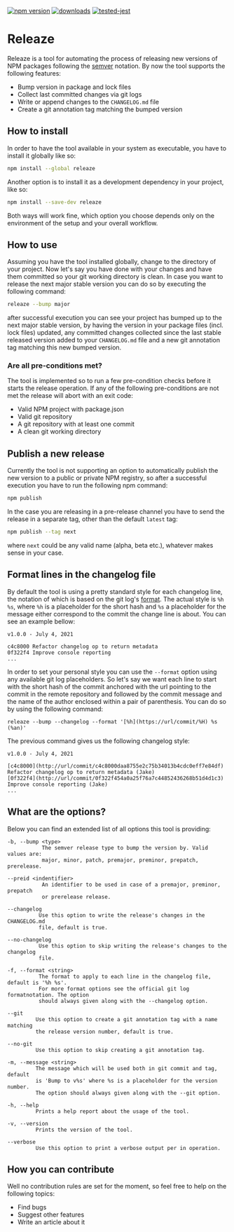 [![npm version](https://img.shields.io/npm/v/releaze)](https://www.npmjs.com/package/releaze)
[![downloads](https://img.shields.io/npm/dm/releaze)](https://www.npmjs.com/package/releaze)
[![tested-jest](https://img.shields.io/badge/tested-jest-brightgreen)](https://github.com/facebook/jest)

# Releaze

Releaze is a tool for automating the process of releasing new versions of NPM packages following the [semver](https://semver.org/) notation. By now the tool supports the following features:

* Bump version in package and lock files
* Collect last committed changes via git logs
* Write or append changes to the `CHANGELOG.md` file
* Create a git annotation tag matching the bumped version

## How to install

In order to have the tool available in your system as executable, you have to install it globally like so:

```sh
npm install --global releaze
```

Another option is to install it as a development dependency in your project, like so:

```sh
npm install --save-dev releaze
```

Both ways will work fine, which option you choose depends only on the environment of the setup and your overall workflow.

## How to use

Assuming you have the tool installed globally, change to the directory of your project. Now let's say you have done with your changes and have them committed so your git working directory is clean. In case you want to release the next major stable version you can do so by executing the following command:

```sh
releaze --bump major
```

after successful execution you can see your project has bumped up to the next major stable version, by having the version in your package files (incl. lock files) updated, any committed changes collected since the last stable released version added to your `CHANGELOG.md` file and a new git annotation tag matching this new bumped version.

### Are all pre-conditions met?

The tool is implemented so to run a few pre-condition checks before it starts the release operation. If any of the following pre-conditions are not met the release will abort with an exit code:

* Valid NPM project with package.json
* Valid git repository
* A git repository with at least one commit
* A clean git working directory

## Publish a new release

Currently the tool is not supporting an option to automatically publish the new version to a public or private NPM registry, so after a successful execution you have to run the following npm command:

```sh
npm publish
```

In the case you are releasing in a pre-release channel you have to send the release in a separate tag, other than the default `latest` tag:

```sh
npm publish --tag next
```

where `next` could be any valid name (alpha, beta etc.), whatever makes sense in your case.

## Format lines in the changelog file

By default the tool is using a pretty standard style for each changelog line, the notation of which is based on the git log's [format](https://git-scm.com/docs/git-log#_pretty_formats). The actual style is `%h %s`, where `%h` is a placeholder for the short hash and `%s` a placeholder for the message either correspond to the commit the change line is about. You can see an example bellow:

```
v1.0.0 - July 4, 2021

c4c8000 Refactor changelog op to return metadata
0f322f4 Improve console reporting
...
```

In order to set your personal style you can use the `--format` option using any available git log placeholders. So let's say we want each line to start with the short hash of the commit anchored with the url pointing to the commit in the remote repository and followed by the commit message and the name of the author enclosed within a pair of parenthesis. You can do so by using the following command:

```
releaze --bump --changelog --format '[%h](https://url/commit/%H) %s (%an)'
```

The previous command gives us the following changelog style:

```
v1.0.0 - July 4, 2021

[c4c8000](http://url/commit/c4c8000daa8755e2c75b34013b4cdc0eff7e84df) Refactor changelog op to return metadata (Jake)
[0f322f4](http://url/commit/0f322f454a0a25f76a7c44852436268b51d4d1c3) Improve console reporting (Jake)
...
```

## What are the options?

Below you can find an extended list of all options this tool is providing:

```
-b, --bump <type>
           The semver release type to bump the version by. Valid values are:
           major, minor, patch, premajor, preminor, prepatch, prerelease.

--preid <indentifier>
           An identifier to be used in case of a premajor, preminor, prepatch
           or prerelease release.

--changelog
          Use this option to write the release's changes in the CHANGELOG.md
          file, default is true.

--no-changelog
          Use this option to skip writing the release's changes to the changelog
          file.

-f, --format <string>
          The format to apply to each line in the changelog file, default is '%h %s'.
          For more format options see the official git log formatnotation. The option
          should always given along with the --changelog option.

--git
         Use this option to create a git annotation tag with a name matching
         the release version number, default is true.

--no-git
         Use this option to skip creating a git annotation tag.

-m, --message <string>
         The message which will be used both in git commit and tag, default
         is 'Bump to v%s' where %s is a placeholder for the version number.
         The option should always given along with the --git option.
         
-h, --help
         Prints a help report about the usage of the tool.

-v, --version
         Prints the version of the tool.

--verbose
         Use this option to print a verbose output per in operation.
```

## How you can contribute

Well no contribution rules are set for the moment, so feel free to help on the following topics:

* Find bugs
* Suggest other features
* Write an article about it